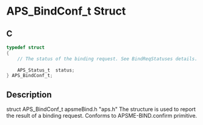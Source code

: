 # APS_BindConf_t Struct

## C

```c
typedef struct
{
    // The status of the binding request. See BindReqStatuses details.
 
    APS_Status_t  status;
} APS_BindConf_t;

```
## Description

  struct APS_BindConf_t apsmeBind.h "aps.h"
  The structure is used to report the result of a binding request. Conforms to APSME-BIND.confirm primitive. 




